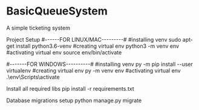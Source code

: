 # BasicQueueSystem
 A simple ticketing system

 Project Setup 
#------FOR LINUX/MAC---------#
#installing venv 
sudo apt-get install python3.6-venv
#creating virtual env
python3 -m venv env
#activating virtual env
source env/bin/activate


#-------FOR WINDOWS----------#
#installing venv
py -m pip install --user virtualenv
#creating virtual env
py -m venv env
#activating virtual env
.\env\Scripts\activate


Install all required libs 
pip install -r requirements.txt


Database migrations setup
python manage.py migrate